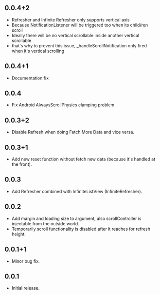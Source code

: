 ## 0.0.4+2

* Refresher and Infinite Refresher only supports vertical axis
* Because NotificationListener<ScrollNotification> will be triggered too when its child/ren scroll
* Ideally there will be no vertical scrollable inside another vertical scrollable
* that's why to prevent this issue, _handleScrollNotification only fired when it's vertical scrolling

## 0.0.4+1

* Documentation fix

## 0.0.4

* Fix Android AlwaysScrollPhysics clamping problem.

## 0.0.3+2

* Disable Refresh when doing Fetch More Data and vice versa.

## 0.0.3+1

* Add new reset function without fetch new data (because it's handled at the front).

## 0.0.3

* Add Refresher combined with InfiniteListView (InfiniteRefresher).

## 0.0.2

* Add margin and loading size to argument, also scrollController is injectable from the outside world.
* Temporarily scroll functionality is disabled after it reaches for refresh height.

## 0.0.1+1

* Minor bug fix.

## 0.0.1

* Initial release.
